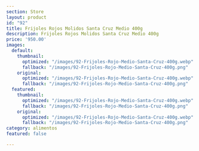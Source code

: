 ```yaml
---
section: Store
layout: product
id: "92"
title: Frijoles Rojos Molidos Santa Cruz Medio 400g
description: Frijoles Rojos Molidos Santa Cruz Medio 400g
price: '950.00'
images:
  default:
    thumbnail:
      optimized: "/images/92-Frijoles-Rojo-Medio-Santa-Cruz-400g.webp"
      fallback: "/images/92-Frijoles-Rojo-Medio-Santa-Cruz-400g.png"
    original:
      optimized: "/images/92-Frijoles-Rojo-Medio-Santa-Cruz-400g.webp"
      fallback: "/images/92-Frijoles-Rojo-Medio-Santa-Cruz-400g.png"
  featured:
    thumbnail:
      optimized: "/images/92-Frijoles-Rojo-Medio-Santa-Cruz-400g.webp"
      fallback: "/images/92-Frijoles-Rojo-Medio-Santa-Cruz-400g.png"
    original:
      optimized: "/images/92-Frijoles-Rojo-Medio-Santa-Cruz-400g.webp"
      fallback: "/images/92-Frijoles-Rojo-Medio-Santa-Cruz-400g.png"
category: alimentos
featured: false

---
```

